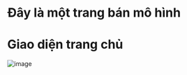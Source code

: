 # Đây là một trang bán mô hình

# Giao diện trang chủ
![image](https://user-images.githubusercontent.com/74333568/169933027-65b42fe2-070b-4c4e-a168-28c277d8573d.png)
